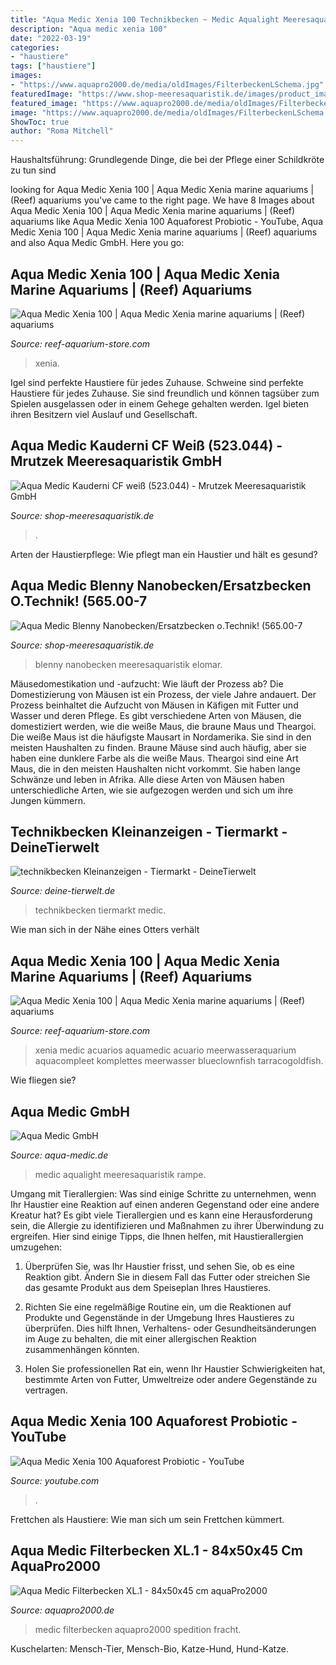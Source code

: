 ```yaml
---
title: "Aqua Medic Xenia 100 Technikbecken ~ Medic Aqualight Meeresaquaristik Rampe"
description: "Aqua medic xenia 100"
date: "2022-03-19"
categories:
- "haustiere"
tags: ["haustiere"]
images:
- "https://www.aquapro2000.de/media/oldImages/FilterbeckenLSchema.jpg"
featuredImage: "https://www.shop-meeresaquaristik.de/images/product_images/popup_images/14855_0.jpg"
featured_image: "https://www.aquapro2000.de/media/oldImages/FilterbeckenLSchema.jpg"
image: "https://www.aquapro2000.de/media/oldImages/FilterbeckenLSchema.jpg"
ShowToc: true
author: "Roma Mitchell"
---
```



Haushaltsführung: Grundlegende Dinge, die bei der Pflege einer Schildkröte zu tun sind

	

		
looking for Aqua Medic Xenia 100 | Aqua Medic Xenia marine aquariums | (Reef) aquariums you've came to the right page. We have 8 Images about Aqua Medic Xenia 100 | Aqua Medic Xenia marine aquariums | (Reef) aquariums like Aqua Medic Xenia 100 Aquaforest Probiotic - YouTube, Aqua Medic Xenia 100 | Aqua Medic Xenia marine aquariums | (Reef) aquariums and also Aqua Medic GmbH. Here you go:
		
    
## Aqua Medic Xenia 100 | Aqua Medic Xenia Marine Aquariums | (Reef) Aquariums

<img loading=lazy src="https://reef-aquarium-store.com/content/Filemanager/aqua-medic-xenia-100-16.jpg_December-10-2018-820am.jpg" onerror="this.onerror=null;this.src='https://tse3.mm.bing.net/th?id=OIP.qU8_Wjp1jrbPn9AHKcxUKQHaHa&amp;pid=15.1';" alt="Aqua Medic Xenia 100 | Aqua Medic Xenia marine aquariums | (Reef) aquariums">

_Source: reef-aquarium-store.com_

>xenia. 

	

Igel sind perfekte Haustiere für jedes Zuhause.
Schweine sind perfekte Haustiere für jedes Zuhause. Sie sind freundlich und können tagsüber zum Spielen ausgelassen oder in einem Gehege gehalten werden. Igel bieten ihren Besitzern viel Auslauf und Gesellschaft.

    
## Aqua Medic Kauderni CF Weiß (523.044) - Mrutzek Meeresaquaristik GmbH

<img loading=lazy src="https://www.shop-meeresaquaristik.de/images/product_images/popup_images/15110_0.jpg" onerror="this.onerror=null;this.src='https://tse1.mm.bing.net/th?id=OIP.pDJ5ZyhTPLThYcVOvX0X8QHaHa&amp;pid=15.1';" alt="Aqua Medic Kauderni CF weiß (523.044) - Mrutzek Meeresaquaristik GmbH">

_Source: shop-meeresaquaristik.de_

>. 

	

Arten der Haustierpflege: Wie pflegt man ein Haustier und hält es gesund?

    
## Aqua Medic Blenny Nanobecken/Ersatzbecken O.Technik! (565.00-7

<img loading=lazy src="https://www.shop-meeresaquaristik.de/images/product_images/popup_images/14855_0.jpg" onerror="this.onerror=null;this.src='https://tse2.mm.bing.net/th?id=OIP.QYHMty-v6kyLjQ9wEtpougHaJs&amp;pid=15.1';" alt="Aqua Medic Blenny Nanobecken/Ersatzbecken o.Technik! (565.00-7">

_Source: shop-meeresaquaristik.de_

>blenny nanobecken meeresaquaristik elomar. 

	

Mäusedomestikation und -aufzucht: Wie läuft der Prozess ab?
Die Domestizierung von Mäusen ist ein Prozess, der viele Jahre andauert. Der Prozess beinhaltet die Aufzucht von Mäusen in Käfigen mit Futter und Wasser und deren Pflege. Es gibt verschiedene Arten von Mäusen, die domestiziert werden, wie die weiße Maus, die braune Maus und Theargoi. Die weiße Maus ist die häufigste Mausart in Nordamerika. Sie sind in den meisten Haushalten zu finden. Braune Mäuse sind auch häufig, aber sie haben eine dunklere Farbe als die weiße Maus. Theargoi sind eine Art Maus, die in den meisten Haushalten nicht vorkommt. Sie haben lange Schwänze und leben in Afrika. Alle diese Arten von Mäusen haben unterschiedliche Arten, wie sie aufgezogen werden und sich um ihre Jungen kümmern.

    
## Technikbecken Kleinanzeigen - Tiermarkt - DeineTierwelt

<img loading=lazy src="http://bild2.qimage.de/aqua-medic-technikbecken-foto-bild-118263482.jpg" onerror="this.onerror=null;this.src='https://tse3.mm.bing.net/th?id=OIP.Tm_lfRZWHfCom-e1Gqre3wHaFj&amp;pid=15.1';" alt="technikbecken Kleinanzeigen - Tiermarkt - DeineTierwelt">

_Source: deine-tierwelt.de_

>technikbecken tiermarkt medic. 

	

Wie man sich in der Nähe eines Otters verhält

    
## Aqua Medic Xenia 100 | Aqua Medic Xenia Marine Aquariums | (Reef) Aquariums

<img loading=lazy src="https://reef-aquarium-store.com/content/Filemanager/aqua-medic-xenia-100-13.jpg_December-10-2018-820am.jpg" onerror="this.onerror=null;this.src='https://tse1.mm.bing.net/th?id=OIP.u5RTvncNaXOxoVwH0ysODwHaHa&amp;pid=15.1';" alt="Aqua Medic Xenia 100 | Aqua Medic Xenia marine aquariums | (Reef) aquariums">

_Source: reef-aquarium-store.com_

>xenia medic acuarios aquamedic acuario meerwasseraquarium aquacompleet komplettes meerwasser blueclownfish tarracogoldfish. 

	

Wie fliegen sie?

    
## Aqua Medic GmbH

<img loading=lazy src="https://www.aqua-medic.de/images/products/sunrise control_13546305160_270x270.jpg" onerror="this.onerror=null;this.src='https://tse1.mm.bing.net/th?id=OIP.WLbh9kuQNTwPtL5org7NVAAAAA&amp;pid=15.1';" alt="Aqua Medic GmbH">

_Source: aqua-medic.de_

>medic aqualight meeresaquaristik rampe. 

	

Umgang mit Tierallergien: Was sind einige Schritte zu unternehmen, wenn Ihr Haustier eine Reaktion auf einen anderen Gegenstand oder eine andere Kreatur hat?
Es gibt viele Tierallergien und es kann eine Herausforderung sein, die Allergie zu identifizieren und Maßnahmen zu ihrer Überwindung zu ergreifen. Hier sind einige Tipps, die Ihnen helfen, mit Haustierallergien umzugehen:
1. Überprüfen Sie, was Ihr Haustier frisst, und sehen Sie, ob es eine Reaktion gibt. Ändern Sie in diesem Fall das Futter oder streichen Sie das gesamte Produkt aus dem Speiseplan Ihres Haustieres.

2. Richten Sie eine regelmäßige Routine ein, um die Reaktionen auf Produkte und Gegenstände in der Umgebung Ihres Haustieres zu überprüfen. Dies hilft Ihnen, Verhaltens- oder Gesundheitsänderungen im Auge zu behalten, die mit einer allergischen Reaktion zusammenhängen könnten.

3. Holen Sie professionellen Rat ein, wenn Ihr Haustier Schwierigkeiten hat, bestimmte Arten von Futter, Umweltreize oder andere Gegenstände zu vertragen.

    
## Aqua Medic Xenia 100 Aquaforest Probiotic - YouTube

<img loading=lazy src="https://i.ytimg.com/vi/UtdqfGwFMes/maxresdefault.jpg" onerror="this.onerror=null;this.src='https://tse1.mm.bing.net/th?id=OIP.HGuMClmvMzQ7pBLM6bUIFAHaEK&amp;pid=15.1';" alt="Aqua Medic Xenia 100 Aquaforest Probiotic - YouTube">

_Source: youtube.com_

>. 

	

Frettchen als Haustiere: Wie man sich um sein Frettchen kümmert.

    
## Aqua Medic Filterbecken XL.1 - 84x50x45 Cm AquaPro2000

<img loading=lazy src="https://www.aquapro2000.de/media/oldImages/FilterbeckenLSchema.jpg" onerror="this.onerror=null;this.src='https://tse1.mm.bing.net/th?id=OIP.BTRTt0Vdrp5M3Cmg7FjkhwAAAA&amp;pid=15.1';" alt="Aqua Medic Filterbecken XL.1 - 84x50x45 cm aquaPro2000">

_Source: aquapro2000.de_

>medic filterbecken aquapro2000 spedition fracht. 

	

Kuschelarten: Mensch-Tier, Mensch-Bio, Katze-Hund, Hund-Katze.

